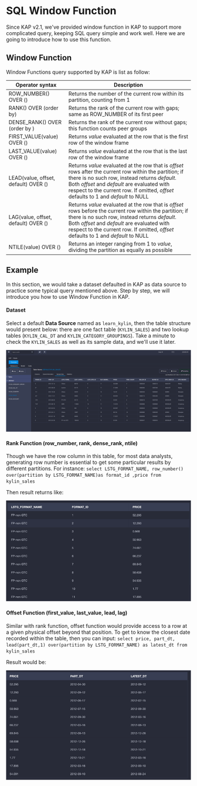 # SQL Window Function

Since KAP v2.1, we've provided window function in KAP to support more complicated query, keeping SQL query simple and work well. Here we are going to introduce how to use this function.



## Window Function

Window Functions query supported by KAP is list as follow:

| Operator syntax                      | Description                              |
| ------------------------------------ | ---------------------------------------- |
| ROW_NUMBER() OVER ()                 | Returns the number of the current row within its partition, counting from 1 |
| RANK() OVER (order by)               | Returns the rank of the current row with gaps; same as ROW_NUMBER of its first peer |
| DENSE_RANK() OVER (order by )        | Returns the rank of the current row without gaps; this function counts peer groups |
| FIRST_VALUE(value) OVER ()           | Returns *value* evaluated at the row that is the first row of the window frame |
| LAST_VALUE(value) OVER ()            | Returns *value* evaluated at the row that is the last row of the window frame |
| LEAD(value, offset, default) OVER () | Returns *value* evaluated at the row that is *offset* rows after the current row within the partition; if there is no such row, instead returns *default*. Both *offset* and *default* are evaluated with respect to the current row. If omitted, *offset* defaults to 1 and *default* to NULL |
| LAG(value, offset, default) OVER ()  | Returns *value* evaluated at the row that is *offset* rows before the current row within the partition; if there is no such row, instead returns *default*. Both *offset* and *default* are evaluated with respect to the current row. If omitted, *offset* defaults to 1 and *default* to NULL |
| NTILE(value) OVER ()                 | Returns an integer ranging from 1 to *value*, dividing the partition as equally as possible |



## Example

In this section, we would take a dataset defaulted in KAP as data source to practice some typical query mentioned above. Step by step, we will introduce you how to use Window Function in KAP.

#### Dataset

Select a default **Data Source** named as `learn_kylin`, then the table structure would present below: there are one fact table (`KYLIN_SALES`) and two lookup tables (`KYLIN_CAL_DT` and `KYLIN_CATEGORY_GROUPINGS`). Take a minute to check the `KYLIN_SALES` as well as its sample data, and we'll use it later.

![](images/wd_datasample.png)



#### Rank Function (row_number, rank, dense_rank, ntile)

Though we have the row column in this table, for most data analysts, generating row number is essential to get some particular results by different partitions. For instance: `select LSTG_FORMAT_NAME, row_number() over(partition by LSTG_FORMAT_NAME)as format_id ,price from kylin_sales`

Then result returns like:

![](images/wd_row_number.png)



#### Offset Function (first_value, last_value, lead, lag)

Similar with rank function, offset function would provide access to a row at a given physical offset beyond that position. To get to know the closest date recorded within the table, then you can input: `select price, part_dt, lead(part_dt,1) over(partition by LSTG_FORMAT_NAME) as latest_dt from kylin_sales`

Result would be:

![](images/wd_lead_date.png)

